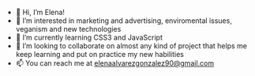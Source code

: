 - 👋 Hi, I’m Elena!
- 👀 I’m interested in marketing and advertising, enviromental issues, veganism and new technologies
- 🌱 I’m currently learning CSS3 and JavaScript
- 💞️ I’m looking to collaborate on almost any kind of project that helps me keep learning and put on practice my new habilities
- 📫 You can reach me at elenaalvarezgonzalez90@gmail.com

<!---
LnaXIII/LnaXIII is a ✨ special ✨ repository because its `README.md` (this file) appears on your GitHub profile.
You can click the Preview link to take a look at your changes.
--->

